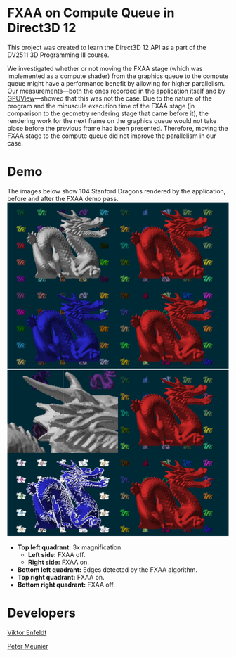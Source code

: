 # FXAA on Compute Queue in Direct3D 12

This project was created to learn the Direct3D 12 API as a part of the DV2511 3D Programming III course.

We investigated whether or not moving the FXAA stage (which was implemented as a compute shader) from the graphics queue to the compute queue might have a performance benefit by allowing for higher parallelism.
Our measurements&mdash;both the ones recorded in the application itself and by [GPUView](https://graphics.stanford.edu/~mdfisher/GPUView.html)&mdash;showed that this was not the case. 
Due to the nature of the program and the minuscule execution time of the FXAA stage (in comparison to the geometry rendering stage that came before it), the rendering work for the next frame on the graphics queue would not take place before the previous frame had been presented.
Therefore, moving the FXAA stage to the compute queue did not improve the parallelism in our case.

# Demo
The images below show 104 Stanford Dragons rendered by the application, before and after the FXAA demo pass.
![Before FXAA](/GitHubMedia/FXAAin.png?raw=true "Before FXAA")
![After FXAA](/GitHubMedia/FXAAout.png?raw=true "After FXAA")
- **Top left quadrant:** 3x magnification. 
    - **Left side:** FXAA off.
    - **Right side:** FXAA on.
- **Bottom left quadrant:** Edges detected by the FXAA algorithm.
- **Top right quadrant:** FXAA on.
- **Bottom right quadrant:** FXAA off.


# Developers

[Viktor Enfeldt](https://github.com/viktor4006094)

[Peter Meunier](https://github.com/soridanm)
